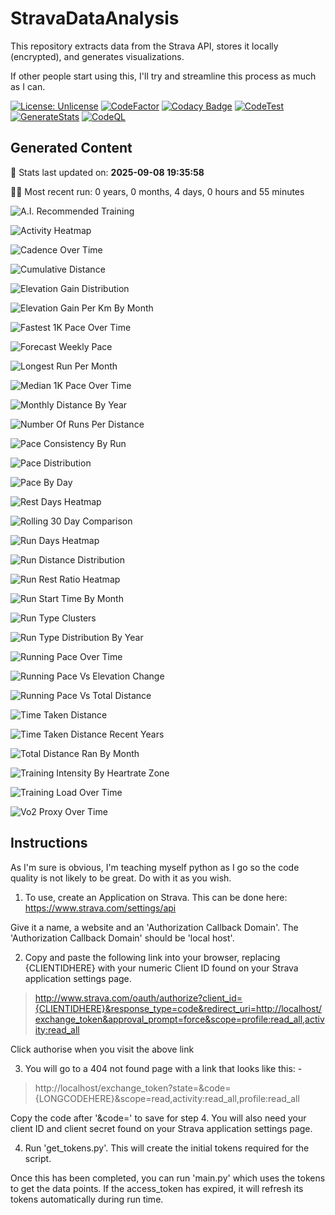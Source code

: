 # StravaDataAnalysis
This repository extracts data from the Strava API, stores it locally (encrypted), and generates visualizations.

If other people start using this, I'll try and streamline this process as much as I can.

[![License: Unlicense](https://img.shields.io/badge/license-Unlicense-blue.svg)](http://unlicense.org/)
[![CodeFactor](https://www.codefactor.io/repository/github/c-wilkinson/stravadataanalysis/badge)](https://www.codefactor.io/repository/github/c-wilkinson/stravadataanalysis)
[![Codacy Badge](https://api.codacy.com/project/badge/Grade/9f08e367a5594645aa30c1e31c54dbb8)](https://app.codacy.com/gh/c-wilkinson/StravaDataAnalysis?utm_source=github.com&utm_medium=referral&utm_content=c-wilkinson/StravaDataAnalysis&utm_campaign=Badge_Grade)
[![CodeTest](https://github.com/c-wilkinson/StravaDataAnalysis/actions/workflows/test-code.yml/badge.svg)](https://github.com/c-wilkinson/StravaDataAnalysis/actions/workflows/test-code.yml)
[![GenerateStats](https://github.com/c-wilkinson/StravaDataAnalysis/actions/workflows/generate-stats.yml/badge.svg)](https://github.com/c-wilkinson/StravaDataAnalysis/actions/workflows/generate-stats.yml)
[![CodeQL](https://github.com/c-wilkinson/StravaDataAnalysis/actions/workflows/codeql-analysis.yml/badge.svg)](https://github.com/c-wilkinson/StravaDataAnalysis/actions/workflows/codeql-analysis.yml)

## Generated Content
📅 Stats last updated on: **2025-09-08 19:35:58**

🏃‍♂️ Most recent run: 0 years, 0 months, 4 days, 0 hours and 55 minutes

![A.I. Recommended Training](A.I._Recommended_Training.png?raw=true "A.I. Recommended Training")

![Activity Heatmap](Activity_Heatmap.png?raw=true "Activity Heatmap")

![Cadence Over Time](Cadence_Over_Time.png?raw=true "Cadence Over Time")

![Cumulative Distance](Cumulative_Distance.png?raw=true "Cumulative Distance")

![Elevation Gain Distribution](Elevation_Gain_Distribution.png?raw=true "Elevation Gain Distribution")

![Elevation Gain Per Km By Month](Elevation_Gain_per_KM_by_Month.png?raw=true "Elevation Gain Per Km By Month")

![Fastest 1K Pace Over Time](Fastest_1k_Pace_over_Time.png?raw=true "Fastest 1K Pace Over Time")

![Forecast Weekly Pace](Forecast_Weekly_Pace.png?raw=true "Forecast Weekly Pace")

![Longest Run Per Month](Longest_Run_per_Month.png?raw=true "Longest Run Per Month")

![Median 1K Pace Over Time](Median_1k_Pace_over_Time.png?raw=true "Median 1K Pace Over Time")

![Monthly Distance By Year](Monthly_Distance_by_Year.png?raw=true "Monthly Distance By Year")

![Number Of Runs Per Distance](Number_of_Runs_per_Distance.png?raw=true "Number Of Runs Per Distance")

![Pace Consistency By Run](Pace_Consistency_by_Run.png?raw=true "Pace Consistency By Run")

![Pace Distribution](Pace_Distribution.png?raw=true "Pace Distribution")

![Pace By Day](Pace_by_Day.png?raw=true "Pace By Day")

![Rest Days Heatmap](Rest_Days_Heatmap.png?raw=true "Rest Days Heatmap")

![Rolling 30 Day Comparison](Rolling_30_Day_Comparison.png?raw=true "Rolling 30 Day Comparison")

![Run Days Heatmap](Run_Days_Heatmap.png?raw=true "Run Days Heatmap")

![Run Distance Distribution](Run_Distance_Distribution.png?raw=true "Run Distance Distribution")

![Run Rest Ratio Heatmap](Run_Rest_Ratio_Heatmap.png?raw=true "Run Rest Ratio Heatmap")

![Run Start Time By Month](Run_Start_Time_by_Month.png?raw=true "Run Start Time By Month")

![Run Type Clusters](Run_Type_Clusters.png?raw=true "Run Type Clusters")

![Run Type Distribution By Year](Run_Type_Distribution_By_Year.png?raw=true "Run Type Distribution By Year")

![Running Pace Over Time](Running_Pace_over_Time.png?raw=true "Running Pace Over Time")

![Running Pace Vs Elevation Change](Running_Pace_vs_Elevation_Change.png?raw=true "Running Pace Vs Elevation Change")

![Running Pace Vs Total Distance](Running_Pace_vs_Total_Distance.png?raw=true "Running Pace Vs Total Distance")

![Time Taken Distance](Time_Taken_Distance.png?raw=true "Time Taken Distance")

![Time Taken Distance Recent Years](Time_Taken_Distance_Recent_Years.png?raw=true "Time Taken Distance Recent Years")

![Total Distance Ran By Month](Total_Distance_Ran_by_Month.png?raw=true "Total Distance Ran By Month")

![Training Intensity By Heartrate Zone](Training_Intensity_by_HeartRate_Zone.png?raw=true "Training Intensity By Heartrate Zone")

![Training Load Over Time](Training_Load_Over_Time.png?raw=true "Training Load Over Time")

![Vo2 Proxy Over Time](VO2_Proxy_Over_Time.png?raw=true "Vo2 Proxy Over Time")

## Instructions
As I'm sure is obvious, I'm teaching myself python as I go so the code quality is not likely to be great. Do with it as you wish.

1. To use, create an Application on Strava. This can be done here: https://www.strava.com/settings/api

Give it a name, a website and an 'Authorization Callback Domain'. The 'Authorization Callback Domain' should be 'local host'.

2. Copy and paste the following link into your browser, replacing {CLIENTIDHERE} with your numeric Client ID found on your Strava application settings page.

> http://www.strava.com/oauth/authorize?client_id={CLIENTIDHERE}&response_type=code&redirect_uri=http://localhost/exchange_token&approval_prompt=force&scope=profile:read_all,activity:read_all

Click authorise when you visit the above link

3. You will go to a 404 not found page with a link that looks like this: -

> http://localhost/exchange_token?state=&code={LONGCODEHERE}&scope=read,activity:read_all,profile:read_all

Copy the code after '&code=' to save for step 4. You will also need your client ID and client secret found on your Strava application settings page.

4. Run 'get_tokens.py'. This will create the initial tokens required for the script.

Once this has been completed, you can run 'main.py' which uses the tokens to get the data points. If the access_token has expired, it will refresh its tokens automatically during run time.